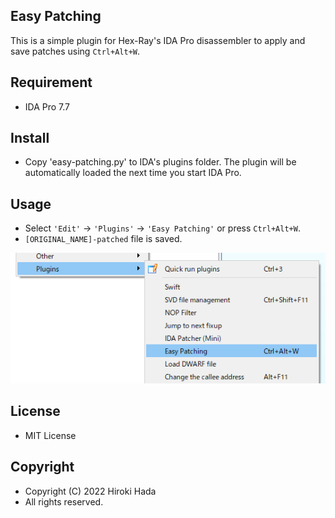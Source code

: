 ## Easy Patching

This is a simple plugin for Hex-Ray's IDA Pro disassembler to apply and save patches using `Ctrl+Alt+W`.


## Requirement

* IDA Pro 7.7


## Install

* Copy 'easy-patching.py' to IDA's plugins folder. The plugin will be automatically loaded the next time you start IDA Pro.


## Usage

* Select `'Edit'` -> `'Plugins'` -> `'Easy Patching'` or press `Ctrl+Alt+W`.
* `[ORIGINAL_NAME]-patched` file is saved.

![screen1.png](img/screen1.png) 


## License

* MIT License


## Copyright

* Copyright (C) 2022 Hiroki Hada
* All rights reserved.


